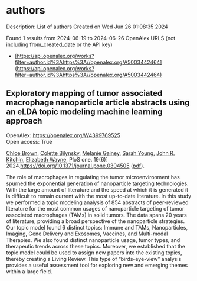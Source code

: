 # authors
Description: List of authors
Created on Wed Jun 26 01:08:35 2024

Found 1 results from 2024-06-19 to 2024-06-26
OpenAlex URLS (not including from_created_date or the API key)
- [https://api.openalex.org/works?filter=author.id%3Ahttps%3A//openalex.org/A5003442464](https://api.openalex.org/works?filter=author.id%3Ahttps%3A//openalex.org/A5003442464)

## Exploratory mapping of tumor associated macrophage nanoparticle article abstracts using an eLDA topic modeling machine learning approach   

OpenAlex: https://openalex.org/W4399769525    
Open access: True
    
[Chloe Brown](https://openalex.org/A5091373951), [Colette Bilynsky](https://openalex.org/A5088916982), [Melanie Gainey](https://openalex.org/A5075051633), [Sarah Young](https://openalex.org/A5077592017), [John R. Kitchin](https://openalex.org/A5003442464), [Elizabeth Wayne](https://openalex.org/A5074066993), PloS one. 19(6)] 2024.https://doi.org/10.1371/journal.pone.0304505 ([pdf](https://journals.plos.org/plosone/article/file?id=10.1371/journal.pone.0304505&type=printable)).
    
The role of macrophages in regulating the tumor microenvironment has spurned the exponential generation of nanoparticle targeting technologies. With the large amount of literature and the speed at which it is generated it is difficult to remain current with the most up-to-date literature. In this study we performed a topic modeling analysis of 854 abstracts of peer-reviewed literature for the most common usages of nanoparticle targeting of tumor associated macrophages (TAMs) in solid tumors. The data spans 20 years of literature, providing a broad perspective of the nanoparticle strategies. Our topic model found 6 distinct topics: Immune and TAMs, Nanoparticles, Imaging, Gene Delivery and Exosomes, Vaccines, and Multi-modal Therapies. We also found distinct nanoparticle usage, tumor types, and therapeutic trends across these topics. Moreover, we established that the topic model could be used to assign new papers into the existing topics, thereby creating a Living Review. This type of “birds-eye-view” analysis provides a useful assessment tool for exploring new and emerging themes within a large field.    

    
